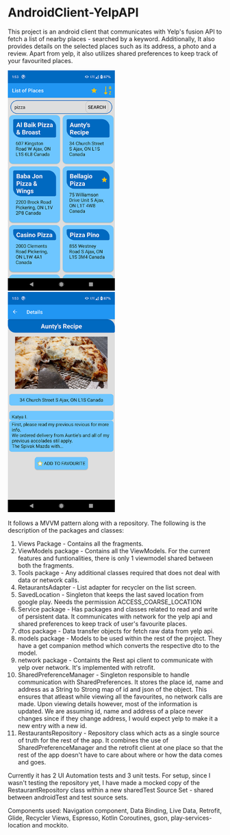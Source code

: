 # AndroidClient-YelpAPI

This project is an android client that communicates with Yelp's fusion API to fetch a list of nearby places - searched by a keyword. Additionally, It also provides details on the selected places such as its address, a photo and a review. Apart from yelp, it also utilizes shared preferences to keep track of your favourited places.

<img src="/Assets/Images/list_screen.png" alt="List Screen" width="250px">&nbsp;&nbsp;&nbsp;&nbsp;<img src="/Assets/Images/details_screen.png" alt="Details Screen" width="250px">

It follows a MVVM pattern along with a repository. The following is the description of the packages and classes:
1. Views Package - Contains all the fragments.
2. ViewModels package - Contains all the ViewModels. For the current features and funtionalities, there is only 1 viewmodel shared between both the fragments.
3. Tools package - Any additional classes required that does not deal with data or network calls.
  1. RetaurantsAdapter - List adapter for recycler on the list screen.
  2. SavedLocation - Singleton that keeps the last saved location from google play. Needs the permission ACCESS_COARSE_LOCATION
4. Service package - Has packages and classes related to read and write of persistent data. It communicates with network for the yelp api and shared preferences to keep track of user's favourite places.
  1. dtos package - Data transfer objects for fetch raw data from yelp api.
  2. models package - Models to be used within the rest of the project. They have a get companion method which converts the respective dto to the model.
  3. network package - Containts the Rest api client to communicate with yelp over network. It's implemented with retrofit.
  4. SharedPreferenceManager - Singleton responsible to handle communication with SharedPreferences. It stores the place id, name and address as a String to Strong map of id and json of the object. This ensures that atleast while viewing all the favourites, no network calls are made. Upon viewing details however, most of the information is updated. We are assuming id, name and address of a place never changes since if they change address, I would expect yelp to make it a new entry with a new id.
  5. RestaurantsRepository - Repository class which acts as a single source of truth for the rest of the app. It combines the use of SharedPreferenceManager and the retrofit client at one place so that the rest of the app doesn't have to care about where or how the data comes and goes.
  
Currently it has 2 UI Automation tests and 3 unit tests. For setup, since I wasn't testing the repository yet, I have made a mocked copy of the RestaurantRepository class within a new sharedTest Source Set - shared between androidTest and test source sets.

Components used: Navigation component, Data Binding, Live Data, Retrofit, Glide, Recycler Views, Espresso, Kotlin Coroutines, gson, play-services-location and mockito.
